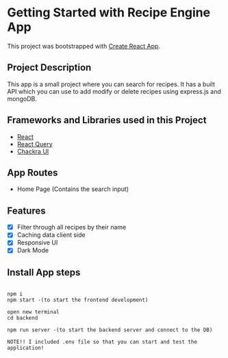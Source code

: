 # Getting Started with Recipe Engine App

This project was bootstrapped with
[Create React App](https://github.com/facebook/create-react-app).

## Project Description

This app is a small project where you can search for recipes. It has a built API which you can use to add modify or delete recipes using express.js and mongoDB.


## Frameworks and Libraries used in this Project

- [React](https://reactjs.org/)
- [React Query](https://tanstack.com/query/v4/?from=reactQueryV3&original=https://react-query-v3.tanstack.com/)
- [Chackra UI](https://chakra-ui.com/)

## App Routes

- Home Page (Contains the search input)

## Features

- [x] Filter through all recipes by their name
- [x] Caching data client side
- [x] Responsive UI
- [x] Dark Mode

## Install App steps

```

npm i
npm start -(to start the frontend development)

open new terminal
cd backend 

npm run server -(to start the backend server and connect to the DB)

NOTE!! I included .env file so that you can start and test the application!

```
